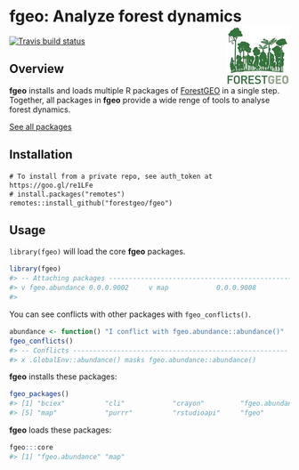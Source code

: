 
<!-- README.md is generated from README.Rmd. Please edit that file -->
fgeo: Analyze forest dynamics <img src="inst/figures/logo.png" align="right" />
===============================================================================

[![Travis build status](https://travis-ci.org/forestgeo/fgeo.svg?branch=master)](https://travis-ci.org/forestgeo/fgeo)

Overview
--------

**fgeo** installs and loads multiple R packages of [ForestGEO](http://www.forestgeo.si.edu/) in a single step. Together, all packages in **fgeo** provide a wide renge of tools to analyse forest dynamics.

[See all packages](https://forestgeo.github.io/fgeo/reference/index.html)

Installation
------------

    # To install from a private repo, see auth_token at https://goo.gl/re1LFe
    # install.packages("remotes")
    remotes::install_github("forestgeo/fgeo")

Usage
-----

`library(fgeo)` will load the core **fgeo** packages.

``` r
library(fgeo)
#> -- Attaching packages ---------------------------------------------- fgeo 0.0.0.9000 --
#> v fgeo.abundance 0.0.0.9002     v map            0.0.0.9008
#> 
```

You can see conflicts with other packages with `fgeo_conflicts()`.

``` r
abundance <- function() "I conflict with fgeo.abundance::abundance()"
fgeo_conflicts()
#> -- Conflicts ------------------------------------------------------ fgeo_conflicts() --
#> x .GlobalEnv::abundance() masks fgeo.abundance::abundance()
```

**fgeo** installs these packages:

``` r
fgeo_packages()
#> [1] "bciex"          "cli"            "crayon"         "fgeo.abundance"
#> [5] "map"            "purrr"          "rstudioapi"     "fgeo"
```

**fgeo** loads these packages:

``` r
fgeo:::core
#> [1] "fgeo.abundance" "map"
```
